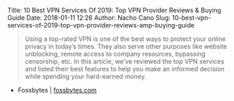 Title: 10 Best VPN Services Of 2019: Top VPN Provider Reviews &amp; Buying Guide
Date: 2018-01-11 12:26
Author: Nacho Cano
Slug: 10-best-vpn-services-of-2019-top-vpn-provider-reviews-amp-buying-guide

> Using a top-rated VPN is one of the best ways to protect your online privacy
> in today’s times. They also serve other purposes like website unblocking,
> remote access to company resources, bypassing censorship, etc. In this
> article, we’ve reviewed the top VPN services and listed their best features
> to help you make an informed decision while spending your hard-earned money.

- Fossbytes | [fossbytes.com][]

  [fossbytes.com]: https://fossbytes.com/best-vpn-services-providers-review/
    "10 Best VPN Services Of 2019: Top VPN Provider Reviews &amp; Buying Guide"
